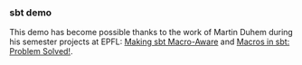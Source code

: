 ### sbt demo

This demo has become possible thanks to the work of Martin Duhem during his semester projects at EPFL:
[Making sbt Macro-Aware](http://infoscience.epfl.ch/record/200051) and [Macros in sbt: Problem Solved!](http://infoscience.epfl.ch/record/204855).
